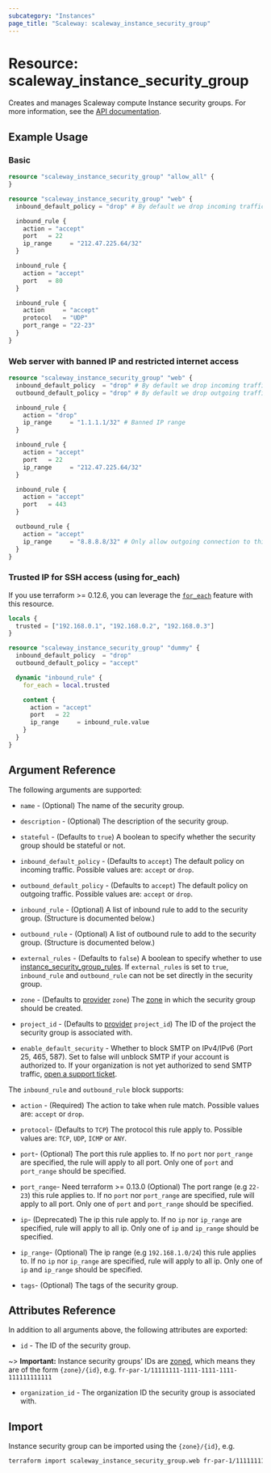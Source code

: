 ```yaml
---
subcategory: "Instances"
page_title: "Scaleway: scaleway_instance_security_group"
---
```


# Resource: scaleway_instance_security_group

Creates and manages Scaleway compute Instance security groups. For more information, see the [API documentation](https://www.scaleway.com/en/developers/api/instance/#path-security-groups-list-security-groups).

## Example Usage

### Basic

```terraform
resource "scaleway_instance_security_group" "allow_all" {
}

resource "scaleway_instance_security_group" "web" {
  inbound_default_policy = "drop" # By default we drop incoming traffic that do not match any inbound_rule

  inbound_rule {
    action = "accept"
    port   = 22
    ip_range     = "212.47.225.64/32"
  }

  inbound_rule {
    action = "accept"
    port   = 80
  }

  inbound_rule {
    action     = "accept"
    protocol   = "UDP"
    port_range = "22-23"
  }
}
```

### Web server with banned IP and restricted internet access

```terraform
resource "scaleway_instance_security_group" "web" {
  inbound_default_policy  = "drop" # By default we drop incoming traffic that do not match any inbound_rule.
  outbound_default_policy = "drop" # By default we drop outgoing traffic that do not match any outbound_rule.

  inbound_rule {
    action = "drop"
    ip_range     = "1.1.1.1/32" # Banned IP range
  }

  inbound_rule {
    action = "accept"
    port   = 22
    ip_range     = "212.47.225.64/32"
  }

  inbound_rule {
    action = "accept"
    port   = 443
  }

  outbound_rule {
    action = "accept"
    ip_range     = "8.8.8.8/32" # Only allow outgoing connection to this IP range.
  }
}
```

### Trusted IP for SSH access (using for_each)

If you use terraform >= 0.12.6, you can leverage the [`for_each`](https://www.terraform.io/docs/configuration/resources.html#for_each-multiple-resource-instances-defined-by-a-map-or-set-of-strings) feature with this resource.

```terraform
locals {
  trusted = ["192.168.0.1", "192.168.0.2", "192.168.0.3"]
}

resource "scaleway_instance_security_group" "dummy" {
  inbound_default_policy  = "drop"
  outbound_default_policy = "accept"

  dynamic "inbound_rule" {
    for_each = local.trusted

    content {
      action = "accept"
      port   = 22
      ip_range     = inbound_rule.value
    }
  }
}
```

## Argument Reference

The following arguments are supported:

- `name` - (Optional) The name of the security group.

- `description` - (Optional) The description of the security group.

- `stateful` - (Defaults to `true`) A boolean to specify whether the security group should be stateful or not.

- `inbound_default_policy` - (Defaults to `accept`) The default policy on incoming traffic. Possible values are: `accept` or `drop`.

- `outbound_default_policy` - (Defaults to `accept`) The default policy on outgoing traffic. Possible values are: `accept` or `drop`.

- `inbound_rule` - (Optional) A list of inbound rule to add to the security group. (Structure is documented below.)

- `outbound_rule` - (Optional) A list of outbound rule to add to the security group. (Structure is documented below.)

- `external_rules` - (Defaults to `false`) A boolean to specify whether to use [instance_security_group_rules](../resources/instance_security_group_rules.md).
  If `external_rules` is set to `true`, `inbound_rule` and `outbound_rule` can not be set directly in the security group.

- `zone` - (Defaults to [provider](../index.md#zone) `zone`) The [zone](../guides/regions_and_zones.md#zones) in which the security group should be created.


- `project_id` - (Defaults to [provider](../index.md#project_id) `project_id`) The ID of the project the security group is associated with.

- `enable_default_security` - Whether to block SMTP on IPv4/IPv6 (Port 25, 465, 587). Set to false will unblock SMTP if your account is authorized to. If your organization is not yet authorized to send SMTP traffic, [open a support ticket](https://console.scaleway.com/support/tickets).

The `inbound_rule` and `outbound_rule` block supports:

- `action` - (Required) The action to take when rule match. Possible values are: `accept` or `drop`.

- `protocol`- (Defaults to `TCP`) The protocol this rule apply to. Possible values are: `TCP`, `UDP`, `ICMP` or `ANY`.

- `port`- (Optional) The port this rule applies to. If no `port` nor `port_range` are specified, the rule will apply to all port. Only one of `port` and `port_range` should be specified.

- `port_range`- Need terraform >= 0.13.0 (Optional) The port range (e.g `22-23`) this rule applies to.
  If no `port` nor `port_range` are specified, rule will apply to all port.
  Only one of `port` and `port_range` should be specified.

- `ip`- (Deprecated) The ip this rule apply to. If no `ip` nor `ip_range` are specified, rule will apply to all ip. Only one of `ip` and `ip_range` should be specified.

- `ip_range`- (Optional) The ip range (e.g `192.168.1.0/24`) this rule applies to. If no `ip` nor `ip_range` are specified, rule will apply to all ip. Only one of `ip` and `ip_range` should be specified.

- `tags`- (Optional) The tags of the security group.

## Attributes Reference

In addition to all arguments above, the following attributes are exported:

- `id` - The ID of the security group.

~> **Important:** Instance security groups' IDs are [zoned](../guides/regions_and_zones.md#resource-ids), which means they are of the form `{zone}/{id}`, e.g. `fr-par-1/11111111-1111-1111-1111-111111111111`

- `organization_id` - The organization ID the security group is associated with.

## Import

Instance security group can be imported using the `{zone}/{id}`, e.g.

```bash
terraform import scaleway_instance_security_group.web fr-par-1/11111111-1111-1111-1111-111111111111
```
